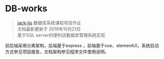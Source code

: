 # DB-works
> [jack-lio](https://github.com/Jack-Lio) 数据库系统课程项目作业       
> 文档最新更新于 2019年10月21日      
基于SQL server的便利店数据库管理系统实现            

前后端采用分离架构，后端基于express ，前端基于vue、elementUI，系统启动方式参见项目报告，文档架构参见程序文件使用说明。